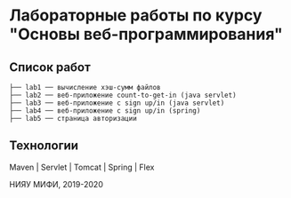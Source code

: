 # Лабораторные работы по курсу "Основы веб-программирования"

## Список работ
```
├── lab1 ── вычисление хэш-сумм файлов
├── lab2 ── веб-приложение count-to-get-in (java servlet)
├── lab3 ── веб-приложение с sign up/in (java servlet)
├── lab4 ── веб-приложение с sign up/in (spring)
├── lab5 ── страница авторизации
```
## Технологии
Maven | Servlet | Tomcat | Spring | Flex 

НИЯУ МИФИ, 2019-2020